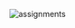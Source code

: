 
![assignments](https://github.com/shreeshailaya/c-dac/blob/main/Web%20Programming/Media/Assignments/20-7-d5.png)


